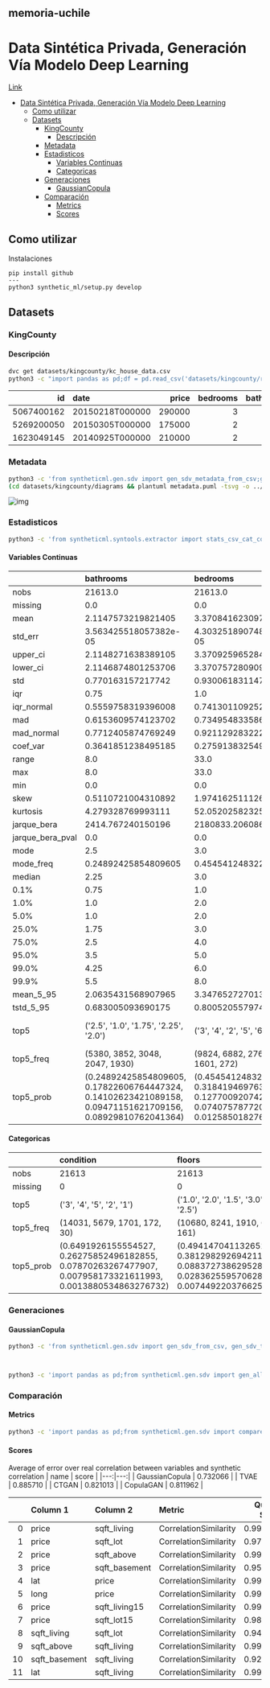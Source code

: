 ## memoria-uchile
# Data Sintética Privada, Generación Vía Modelo Deep Learning
[Link](https://docs.google.com/document/d/1Y4JAyeCSBADCZPokOMzrGdkT5LfFzUcAx6ybxM0UyXc/edit)

- [Data Sintética Privada, Generación Vía Modelo Deep Learning](#data-sintética-privada-generación-vía-modelo-deep-learning)
  - [Como utilizar](#como-utilizar)
  - [Datasets](#datasets)
    - [KingCounty](#kingcounty)
      - [Descripción](#descripción)
    - [Metadata](#metadata)
    - [Estadisticos](#estadisticos)
      - [Variables Continuas](#variables-continuas)
      - [Categoricas](#categoricas)
    - [Generaciones](#generaciones)
      - [GaussianCopula](#gaussiancopula)
    - [Comparación](#comparación)
      - [Metrics](#metrics)
      - [Scores](#scores)


## Como utilizar
Instalaciones
```
pip install github
---
python3 synthetic_ml/setup.py develop
```

## Datasets

### KingCounty

#### Descripción
```bash
dvc get datasets/kingcounty/kc_house_data.csv
python3 -c "import pandas as pd;df = pd.read_csv('datasets/kingcounty/raw/kc_house_data.csv');print(df.sample(3).to_markdown(index=False))" > viz/kingcounty/sample_3.md
```
|         id | date            |   price |   bedrooms |   bathrooms |   sqft_living |   sqft_lot |   floors |   waterfront |   view |   condition |   grade |   sqft_above |   sqft_basement |   yr_built |   yr_renovated |   zipcode |     lat |     long |   sqft_living15 |   sqft_lot15 |
|-----------:|:----------------|--------:|-----------:|------------:|--------------:|-----------:|---------:|-------------:|-------:|------------:|--------:|-------------:|----------------:|-----------:|---------------:|----------:|--------:|---------:|----------------:|-------------:|
| 5067400162 | 20150218T000000 |  290000 |          3 |           2 |          1550 |      18958 |      1.5 |            0 |      0 |           3 |       7 |         1550 |               0 |       1983 |              0 |     98198 | 47.3699 | -122.319 |            1840 |        12826 |
| 5269200050 | 20150305T000000 |  175000 |          2 |           1 |           700 |       8174 |      1   |            0 |      0 |           3 |       5 |          700 |               0 |       1941 |              0 |     98146 | 47.5136 | -122.349 |            1250 |         8046 |
| 1623049145 | 20140925T000000 |  210000 |          2 |           1 |           880 |       9750 |      1   |            0 |      0 |           5 |       6 |          880 |               0 |       1938 |              0 |     98168 | 47.4885 | -122.298 |            1220 |         9406 |

### Metadata
```bash
python3 -c 'from syntheticml.gen.sdv import gen_sdv_metadata_from_csv;gen_sdv_metadata_from_csv("datasets/kingcounty/raw/kc_house_data.csv", "id", {"_date", "bathrooms", "bedrooms", "condition", "floors", "grade", "lat", "long", "price", "sqft_above", "sqft_basement", "sqft_living", "sqft_living15", "sqft_lot", "sqft_lot15", "view", "waterfront", "yr_built", "yr_renovated", "zipcode"}, {"condition", "floors", "grade", "view", "waterfront", "yr_built", "yr_renovated", "zipcode", "bathrooms", "bedrooms",}, "datasets/kingcounty/metadata.json")'
(cd datasets/kingcounty/diagrams && plantuml metadata.puml -tsvg -o ../images/diagrams/);
```
![img](datasets/kingcounty/images/diagrams/metadata.svg) 

### Estadisticos
```bash
python3 -c 'from syntheticml.syntools.extractor import stats_csv_cat_con;a,b = stats_csv_cat_con("datasets/kingcounty/raw/kc_house_data.csv", "datasets/kingcounty/metadata.json");print(a.to_markdown());print(b.to_markdown())'
```
#### Variables Continuas
|                  | bathrooms                                                                                                 | bedrooms                                                                                                | price                                                                                                            | sqft_above                                                                                                    | sqft_basement                                                                                               | sqft_living                                                                                                      | sqft_living15                                                                                                  | sqft_lot                                                                                                      | sqft_lot15                                                                                                     |
|:-----------------|:----------------------------------------------------------------------------------------------------------|:--------------------------------------------------------------------------------------------------------|:-----------------------------------------------------------------------------------------------------------------|:--------------------------------------------------------------------------------------------------------------|:------------------------------------------------------------------------------------------------------------|:-----------------------------------------------------------------------------------------------------------------|:---------------------------------------------------------------------------------------------------------------|:--------------------------------------------------------------------------------------------------------------|:---------------------------------------------------------------------------------------------------------------|
| nobs             | 21613.0                                                                                                   | 21613.0                                                                                                 | 21613.0                                                                                                          | 21613.0                                                                                                       | 21613.0                                                                                                     | 21613.0                                                                                                          | 21613.0                                                                                                        | 21613.0                                                                                                       | 21613.0                                                                                                        |
| missing          | 0.0                                                                                                       | 0.0                                                                                                     | 0.0                                                                                                              | 0.0                                                                                                           | 0.0                                                                                                         | 0.0                                                                                                              | 0.0                                                                                                            | 0.0                                                                                                           | 0.0                                                                                                            |
| mean             | 2.1147573219821405                                                                                        | 3.37084162309721                                                                                        | 540088.1417665294                                                                                                | 1788.3906907879516                                                                                            | 291.5090454818859                                                                                           | 2079.8997362698374                                                                                               | 1986.552491556008                                                                                              | 15106.967565816869                                                                                            | 12768.455651691113                                                                                             |
| std_err          | 3.563425518057382e-05                                                                                     | 4.3032518907483996e-05                                                                                  | 16.986406166783873                                                                                               | 0.03831448561754115                                                                                           | 0.020477261031669282                                                                                        | 0.04249483630439141                                                                                              | 0.031711992978891296                                                                                           | 1.916462847135311                                                                                             | 1.263322057619882                                                                                              |
| upper_ci         | 2.1148271638389105                                                                                        | 3.3709259652844326                                                                                      | 540121.4345108431                                                                                                | 1788.4657857998482                                                                                            | 291.54918017601                                                                                             | 2079.983024618523                                                                                                | 1986.6146459201245                                                                                             | 15110.723763974964                                                                                            | 12770.931717424923                                                                                             |
| lower_ci         | 2.1146874801253706                                                                                        | 3.370757280909987                                                                                       | 540054.8490222157                                                                                                | 1788.315595776055                                                                                             | 291.4689107877618                                                                                           | 2079.816447921152                                                                                                | 1986.4903371918913                                                                                             | 15103.211367658774                                                                                            | 12765.979585957302                                                                                             |
| std              | 0.770163157217742                                                                                         | 0.9300618311474517                                                                                      | 367127.19648269983                                                                                               | 828.0909776519169                                                                                             | 442.5750426774682                                                                                           | 918.4408970468115                                                                                                | 685.3913042527776                                                                                              | 41420.51151513548                                                                                             | 27304.17963133851                                                                                              |
| iqr              | 0.75                                                                                                      | 1.0                                                                                                     | 323050.0                                                                                                         | 1020.0                                                                                                        | 560.0                                                                                                       | 1123.0                                                                                                           | 870.0                                                                                                          | 5648.0                                                                                                        | 4983.0                                                                                                         |
| iqr_normal       | 0.5559758319396008                                                                                        | 0.741301109252801                                                                                       | 239477.32334411735                                                                                               | 756.127131437857                                                                                              | 415.1286211815685                                                                                           | 832.4811456908955                                                                                                | 644.9319650499368                                                                                              | 4186.86866505982                                                                                              | 3693.903427406707                                                                                              |
| mad              | 0.6153609574123702                                                                                        | 0.7349548335864433                                                                                      | 233941.72427250765                                                                                               | 640.3860357447825                                                                                             | 363.2358667531935                                                                                           | 698.3239195730996                                                                                                | 536.2192072705565                                                                                              | 13837.264222627142                                                                                            | 10118.6607095847                                                                                               |
| mad_normal       | 0.7712405874769249                                                                                        | 0.9211292832222502                                                                                      | 293202.47033869853                                                                                               | 802.6048719383651                                                                                             | 455.24864698182665                                                                                          | 875.219240826538                                                                                                 | 672.0511131722989                                                                                              | 17342.438871988572                                                                                            | 12681.860518021394                                                                                             |
| coef_var         | 0.3641851238495185                                                                                        | 0.2759138325498926                                                                                      | 0.6797542254527085                                                                                               | 0.4630369537917166                                                                                            | 1.5182206162620413                                                                                          | 0.44157940934882495                                                                                              | 0.34501545122320465                                                                                            | 2.7418150819929807                                                                                            | 2.138408933403173                                                                                              |
| range            | 8.0                                                                                                       | 33.0                                                                                                    | 7625000.0                                                                                                        | 9120.0                                                                                                        | 4820.0                                                                                                      | 13250.0                                                                                                          | 5811.0                                                                                                         | 1650839.0                                                                                                     | 870549.0                                                                                                       |
| max              | 8.0                                                                                                       | 33.0                                                                                                    | 7700000.0                                                                                                        | 9410.0                                                                                                        | 4820.0                                                                                                      | 13540.0                                                                                                          | 6210.0                                                                                                         | 1651359.0                                                                                                     | 871200.0                                                                                                       |
| min              | 0.0                                                                                                       | 0.0                                                                                                     | 75000.0                                                                                                          | 290.0                                                                                                         | 0.0                                                                                                         | 290.0                                                                                                            | 399.0                                                                                                          | 520.0                                                                                                         | 651.0                                                                                                          |
| skew             | 0.5110721004310892                                                                                        | 1.9741625111266883                                                                                      | 4.023789858140135                                                                                                | 1.4465640690628738                                                                                            | 1.577855538493433                                                                                           | 1.4714532949510901                                                                                               | 1.108104363669749                                                                                              | 13.059112541314752                                                                                            | 9.50608344063878                                                                                               |
| kurtosis         | 4.279328769993111                                                                                         | 52.05202582325276                                                                                       | 37.577262255687536                                                                                               | 6.40123897796057                                                                                              | 5.714668427210353                                                                                           | 8.24160252161377                                                                                                 | 4.596448760806132                                                                                              | 288.01159582778826                                                                                            | 153.72795683083365                                                                                             |
| jarque_bera      | 2414.767240150196                                                                                         | 2180833.2060868507                                                                                      | 1134998.2338603418                                                                                               | 17955.555392145                                                                                               | 15604.52932991282                                                                                           | 32541.159749433467                                                                                               | 6718.247749905223                                                                                              | 73766764.25352126                                                                                             | 20784843.386134733                                                                                             |
| jarque_bera_pval | 0.0                                                                                                       | 0.0                                                                                                     | 0.0                                                                                                              | 0.0                                                                                                           | 0.0                                                                                                         | 0.0                                                                                                              | 0.0                                                                                                            | 0.0                                                                                                           | 0.0                                                                                                            |
| mode             | 2.5                                                                                                       | 3.0                                                                                                     | 350000.0                                                                                                         | 1300.0                                                                                                        | 0.0                                                                                                         | 1300.0                                                                                                           | 1540.0                                                                                                         | 5000.0                                                                                                        | 5000.0                                                                                                         |
| mode_freq        | 0.24892425854809605                                                                                       | 0.4545412483227687                                                                                      | 0.007958173321611993                                                                                             | 0.009808911303382224                                                                                          | 0.6073196687179012                                                                                          | 0.0063850460371072965                                                                                            | 0.009114884560218387                                                                                           | 0.016564104936843568                                                                                          | 0.019756627955397215                                                                                           |
| median           | 2.25                                                                                                      | 3.0                                                                                                     | 450000.0                                                                                                         | 1560.0                                                                                                        | 0.0                                                                                                         | 1910.0                                                                                                           | 1840.0                                                                                                         | 7618.0                                                                                                        | 7620.0                                                                                                         |
| 0.1%             | 0.75                                                                                                      | 1.0                                                                                                     | 95000.0                                                                                                          | 512.24                                                                                                        | 0.0                                                                                                         | 520.0                                                                                                            | 746.12                                                                                                         | 711.0                                                                                                         | 886.0                                                                                                          |
| 1.0%             | 1.0                                                                                                       | 2.0                                                                                                     | 153500.36                                                                                                        | 700.0                                                                                                         | 0.0                                                                                                         | 720.0                                                                                                            | 950.0                                                                                                          | 1013.12                                                                                                       | 1191.24                                                                                                        |
| 5.0%             | 1.0                                                                                                       | 2.0                                                                                                     | 210000.0                                                                                                         | 850.0                                                                                                         | 0.0                                                                                                         | 940.0                                                                                                            | 1140.0                                                                                                         | 1800.0                                                                                                        | 1999.2000000000003                                                                                             |
| 25.0%            | 1.75                                                                                                      | 3.0                                                                                                     | 321950.0                                                                                                         | 1190.0                                                                                                        | 0.0                                                                                                         | 1427.0                                                                                                           | 1490.0                                                                                                         | 5040.0                                                                                                        | 5100.0                                                                                                         |
| 75.0%            | 2.5                                                                                                       | 4.0                                                                                                     | 645000.0                                                                                                         | 2210.0                                                                                                        | 560.0                                                                                                       | 2550.0                                                                                                           | 2360.0                                                                                                         | 10688.0                                                                                                       | 10083.0                                                                                                        |
| 95.0%            | 3.5                                                                                                       | 5.0                                                                                                     | 1156479.9999999974                                                                                               | 3400.0                                                                                                        | 1190.0                                                                                                      | 3760.0                                                                                                           | 3300.0                                                                                                         | 43339.19999999996                                                                                             | 37062.799999999974                                                                                             |
| 99.0%            | 4.25                                                                                                      | 6.0                                                                                                     | 1964400.0000000051                                                                                               | 4370.0                                                                                                        | 1660.0                                                                                                      | 4978.80000000001                                                                                                 | 4080.0                                                                                                         | 213008.0                                                                                                      | 157687.0                                                                                                       |
| 99.9%            | 5.5                                                                                                       | 8.0                                                                                                     | 3476301.6000003926                                                                                               | 6113.8800000000265                                                                                            | 2371.6400000000795                                                                                          | 7289.400000000132                                                                                                | 5011.640000000079                                                                                              | 495876.356000016                                                                                              | 302993.20000003284                                                                                             |
| mean_5_95        | 2.0635431568907965                                                                                        | 3.3476527270138132                                                                                      | 495023.83424734767                                                                                               | 1722.1165187958356                                                                                            | 229.10110007788163                                                                                          | 2013.3535607851197                                                                                               | 1939.513519060079                                                                                              | 9232.059047227503                                                                                             | 8662.574674823916                                                                                              |
| tstd_5_95        | 0.683005093690175                                                                                         | 0.8005205579747403                                                                                      | 204647.419823328                                                                                                 | 626.6651736649862                                                                                             | 348.8112675163367                                                                                           | 675.8453558893806                                                                                                | 525.0942427170756                                                                                              | 6647.790516975424                                                                                             | 5443.1182875963                                                                                                |
| top5             | ('2.5', '1.0', '1.75', '2.25', '2.0')                                                                     | ('3', '4', '2', '5', '6')                                                                               | ('350000.0', '450000.0', '550000.0', '500000.0', '425000.0')                                                     | ('1300', '1010', '1200', '1220', '1140')                                                                      | ('0', '600', '700', '500', '800')                                                                           | ('1300', '1400', '1440', '1800', '1010')                                                                         | ('1540', '1440', '1560', '1500', '1460')                                                                       | ('5000', '6000', '4000', '7200', '4800')                                                                      | ('5000', '4000', '6000', '7200', '4800')                                                                       |
| top5_freq        | (5380, 3852, 3048, 2047, 1930)                                                                            | (9824, 6882, 2760, 1601, 272)                                                                           | (172, 172, 159, 152, 150)                                                                                        | (212, 210, 206, 192, 184)                                                                                     | (13126, 221, 218, 214, 206)                                                                                 | (138, 135, 133, 129, 129)                                                                                        | (197, 195, 192, 181, 169)                                                                                      | (358, 290, 251, 220, 120)                                                                                     | (427, 357, 289, 211, 145)                                                                                      |
| top5_prob        | (0.24892425854809605, 0.17822606764447324, 0.14102623421089158, 0.09471151621709156, 0.08929810762041364) | (0.4545412483227687, 0.3184194697635682, 0.12770092074214592, 0.07407578772035349, 0.01258501827603757) | (0.007958173321611993, 0.007958173321611993, 0.0073566834775366675, 0.0070328043307268774, 0.006940267431638366) | (0.009808911303382224, 0.009716374404293713, 0.00953130060611669, 0.008883542312497108, 0.008513394716143062) | (0.6073196687179012, 0.010225327349280526, 0.010086522000647758, 0.009901448202470735, 0.00953130060611669) | (0.0063850460371072965, 0.006246240688474529, 0.0061537037893860174, 0.005968629991208995, 0.005968629991208995) | (0.009114884560218387, 0.009022347661129875, 0.008883542312497108, 0.008374589367510295, 0.007819367972979226) | (0.016564104936843568, 0.013417850367834173, 0.011613380835608198, 0.01017905889973627, 0.005552213945310693) | (0.019756627955397215, 0.01651783648729931, 0.013371581918289919, 0.009762642853837968, 0.0067089251839170866) |

#### Categoricas
|           | condition                                                                                                   | floors                                                                                                    | grade                                                                                                    | view                                                                                                        | waterfront                                 | yr_built                                                                                                   | yr_renovated                                                                                                    | zipcode                                                                                                      |
|:----------|:------------------------------------------------------------------------------------------------------------|:----------------------------------------------------------------------------------------------------------|:---------------------------------------------------------------------------------------------------------|:------------------------------------------------------------------------------------------------------------|:-------------------------------------------|:-----------------------------------------------------------------------------------------------------------|:----------------------------------------------------------------------------------------------------------------|:-------------------------------------------------------------------------------------------------------------|
| nobs      | 21613                                                                                                       | 21613                                                                                                     | 21613                                                                                                    | 21613                                                                                                       | 21613                                      | 21613                                                                                                      | 21613                                                                                                           | 21613                                                                                                        |
| missing   | 0                                                                                                           | 0                                                                                                         | 0                                                                                                        | 0                                                                                                           | 0                                          | 0                                                                                                          | 0                                                                                                               | 0                                                                                                            |
| top5      | ('3', '4', '5', '2', '1')                                                                                   | ('1.0', '2.0', '1.5', '3.0', '2.5')                                                                       | ('7', '8', '9', '6', '10')                                                                               | ('0', '2', '3', '1', '4')                                                                                   | ('0', '1')                                 | ('2014', '2006', '2005', '2004', '2003')                                                                   | ('0', '2014', '2013', '2003', '2007')                                                                           | ('98103', '98038', '98115', '98052', '98117')                                                                |
| top5_freq | (14031, 5679, 1701, 172, 30)                                                                                | (10680, 8241, 1910, 613, 161)                                                                             | (8981, 6068, 2615, 2038, 1134)                                                                           | (19489, 963, 510, 332, 319)                                                                                 | (21450, 163)                               | (559, 454, 450, 433, 422)                                                                                  | (20699, 91, 37, 36, 35)                                                                                         | (602, 590, 583, 574, 553)                                                                                    |
| top5_prob | (0.6491926155554527, 0.26275852496182855, 0.07870263267477907, 0.007958173321611993, 0.0013880534863276732) | (0.4941470411326516, 0.38129829269421184, 0.08837273862952852, 0.02836255957062879, 0.007449220376625179) | (0.41553694535696106, 0.280756951834544, 0.12099199555822884, 0.09429510017119326, 0.052468421783186045) | (0.9017258131680007, 0.04455651691111831, 0.023596909267570444, 0.015361125248692917, 0.014759635404617591) | (0.9924582427242863, 0.007541757275713691) | (0.025864063295238975, 0.02100587609309212, 0.0208208022949151, 0.02003423865266275, 0.019525285707675935) | (0.9577106371165502, 0.0042104289085272755, 0.0017119326331374635, 0.0016656641835932078, 0.001619395734048952) | (0.027853606625641975, 0.027298385231110906, 0.026974506084301113, 0.02655809003840281, 0.02558645259797344) |

### Generaciones

#### GaussianCopula
```bash
python3 -c 'from syntheticml.gen.sdv import gen_sdv_from_csv, gen_sdv_to_parquet;model = gen_sdv_from_csv("datasets/kingcounty/raw/kc_house_data.csv", "datasets/kingcounty/metadata.json", "datasets/kingcounty/models/sdv/gaussiancopula.pkl");gen_sdv_to_parquet(model, 21613, "datasets/kingcounty/synthetics/sdv_gaussian_copula.parquet")'



python3 -c 'import pandas as pd;from syntheticml.gen.sdv import gen_all, gen_sdv_to_parquet;models = gen_all(pd.read_csv("datasets/kingcounty/raw/kc_house_data.csv"), "datasets/kingcounty/metadata.json", "datasets/kingcounty/models/sdv", "datasets/kingcounty/synthetics",  21613)'


```

### Comparación
#### Metrics
```bash
python3 -c 'import pandas as pd;from syntheticml.gen.sdv import compare_all;scores, reports = compare_all(pd.read_csv("datasets/kingcounty/raw/kc_house_data.csv"), "datasets/kingcounty/synthetics", "datasets/kingcounty/metadata.json");print(scores);'
```
#### Scores
Average of error over real correlation between variables and synthetic correlation
|             name  |    score |
|---:|---:|
| GaussianCopula | 0.732066 |
|           TVAE | 0.885710 |
|          CTGAN | 0.821013 |
|      CopulaGAN | 0.811962 |



|    | Column 1      | Column 2      | Metric                |   Quality Score |   Real Correlation |   Synthetic Correlation |
|---:|:--------------|:--------------|:----------------------|----------------:|-------------------:|------------------------:|
|  0 | price         | sqft_living   | CorrelationSimilarity |        0.997785 |          0.702035  |               0.697606  |
|  1 | price         | sqft_lot      | CorrelationSimilarity |        0.979823 |          0.0896609 |               0.130015  |
|  2 | price         | sqft_above    | CorrelationSimilarity |        0.998681 |          0.605567  |               0.602929  |
|  3 | price         | sqft_basement | CorrelationSimilarity |        0.952589 |          0.323816  |               0.228994  |
|  4 | lat           | price         | CorrelationSimilarity |        0.999252 |          0.307003  |               0.305508  |
|  5 | long          | price         | CorrelationSimilarity |        0.993977 |          0.0216262 |               0.0336718 |
|  6 | price         | sqft_living15 | CorrelationSimilarity |        0.991904 |          0.585379  |               0.601571  |
|  7 | price         | sqft_lot15    | CorrelationSimilarity |        0.983611 |          0.0824472 |               0.115225  |
|  8 | sqft_living   | sqft_lot      | CorrelationSimilarity |        0.947717 |          0.172826  |               0.277392  |
|  9 | sqft_above    | sqft_living   | CorrelationSimilarity |        0.998711 |          0.876597  |               0.874019  |
| 10 | sqft_basement | sqft_living   | CorrelationSimilarity |        0.921735 |          0.435043  |               0.278512  |
| 11 | lat           | sqft_living   | CorrelationSimilarity |        0.993247 |          0.0525295 |               0.0390234 |